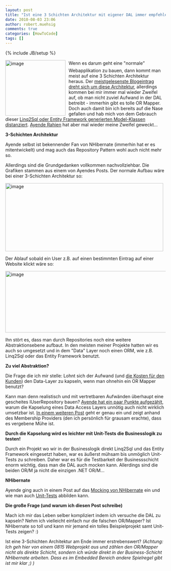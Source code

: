 ```yaml
---
layout: post
title: "Ist eine 3 Schichten Architektur mit eigener DAL immer empfehlenswert?"
date: 2010-08-03 23:06
author: robert.muehsig
comments: true
categories: [HowToCode]
tags: []
---
```

{% include JB/setup %}
<p><a href="{{BASE_PATH}}/assets/wp-images/image1018.png"><img style="border-right-width: 0px; margin: 0px 10px 0px 0px; display: inline; border-top-width: 0px; border-bottom-width: 0px; border-left-width: 0px" title="image" border="0" alt="image" align="left" src="{{BASE_PATH}}/assets/wp-images/image_thumb202.png" width="189" height="174" /></a> </p>  <p>Wenn es darum geht eine "normale” Webapplikation zu bauen, dann kommt man meist auf eine 3 Schichten Architektur heraus. Der <a href="{{BASE_PATH}}/2008/07/09/howto-3-tier-3-schichten-architektur/">meistgelesenste Blogeintrag dreht sich um diese Architektur</a>, allerdings kommen bei mir immer mal wieder Zweifel auf, ob man nicht zuviel Aufwand in der DAL betreibt - immerhin gibt es tolle OR Mapper. Doch auch damit bin ich bereits auf die Nase gefallen und hab mich von dem Gebrauch dieser <a href="{{BASE_PATH}}/2009/03/13/howtocode-macht-ein-eigenes-model-ohne-linq2sqladonet-ef-magic/">Linq2Sql oder Entity Framework generierten Model-Klassen distanziert</a>. <a href="http://ayende.com/Blog/archive/2010/07/30/the-false-myth-of-encapsulating-data-access-in-the-dal.aspx">Ayende Rahien</a> hat aber mal wieder meine Zweifel geweckt...</p> <!--more-->  <p><strong>3-Schichten Architektur</strong></p>  <p>Ayende selbst ist bekennender Fan von NHibernate (immerhin hat er es mitentwickelt) und mag auch das Repository Pattern wohl auch nicht mehr so.</p>  <p>Allerdings sind die Grundgedanken vollkommen nachvollziehbar. Die Grafiken stammen aus einem von Ayendes Posts. Der normale Aufbau wäre bei einer 3-Schichten Architektur so:</p>  <p><a href="{{BASE_PATH}}/assets/wp-images/image1019.png"><img style="border-right-width: 0px; display: inline; border-top-width: 0px; border-bottom-width: 0px; border-left-width: 0px" title="image" border="0" alt="image" src="{{BASE_PATH}}/assets/wp-images/image_thumb203.png" width="496" height="214" /></a> </p>  <p>Der Ablauf sobald ein User z.B. auf einen bestimmten Eintrag auf einer Website klickt wäre so:</p>  <p><a href="{{BASE_PATH}}/assets/wp-images/image1020.png"><img style="border-right-width: 0px; display: inline; border-top-width: 0px; border-bottom-width: 0px; border-left-width: 0px" title="image" border="0" alt="image" src="{{BASE_PATH}}/assets/wp-images/image_thumb204.png" width="557" height="193" /></a> </p>  <p>Ihn stört es, dass man durch Repositories noch eine weitere Abstraktionsebene aufbaut. In den meisten meiner Projekte hatten wir es auch so umgesetzt und in dem "Data&quot; Layer noch einen ORM, wie z.B. Linq2Sql oder das Entity Framework benutzt.</p>  <p><strong>Zu viel Abstraktion? </strong></p>  <p>Die Frage die ich mir stelle: Lohnt sich der Aufwand (und <a href="http://ayende.com/Blog/archive/2008/11/21/stealing-from-your-client.aspx">die Kosten für den Kunden</a>) den Data-Layer zu kapseln, wenn man ohnehin ein OR Mapper benutzt? </p>  <p>Kann man denn realistisch und mit vertretbaren Aufwänden überhaupt eine gescheites IUserRepository bauen? <a href="http://ayende.com/Blog/archive/2010/07/30/the-false-myth-of-encapsulating-data-access-in-the-dal.aspx">Ayende hat ein paar Punkte aufgezählt</a>, warum die Kapselung eines Data Access Layers unnötig auch nicht wirklich umsetzbar ist. <a href="http://ayende.com/Blog/archive/2010/08/02/abstracting-the-persistence-medium-isnrsquot-going-to-let-you-switch.aspx">In einem weiteren Post</a> geht er genau ein und zeigt anhand des Membership Providers (den ich persönlich für grausam erachte), dass es vergebene Mühe ist.</p>  <p><strong>Durch die Kapselung wird es leichter mit Unit-Tests die Businesslogik zu testen!</strong></p>  <p>Durch ein Projekt wo wir in der Businesslogik direkt Linq2Sql und das Entity Framework eingesetzt haben, war es äußerst mühsam bis unmöglich Unit-Tests zu schreiben. Daher war es für die Testbarkeit der Businessschicht enorm wichtig, dass man die DAL auch mocken kann. Allerdings sind die beiden OR/M ja nicht die einzigen .NET OR/M...</p>  <p><strong>NHibernate</strong></p>  <p>Ayende ging auch in einem Post auf das <a href="http://ayende.com/Blog/archive/2009/04/18/mocking-nhibernate.aspx">Mocking von NHibernate</a> ein und wie man auch <a href="http://ayende.com/Blog/archive/2009/04/28/nhibernate-unit-testing.aspx">Unit-Tests</a> abbilden kann. </p>  <p><strong>Die große Frage (und warum ich diesen Post schreibe)</strong></p>  <p>Mach ich mir das Leben selber kompliziert indem ich versuche die DAL zu kapseln? Nehm ich vielleicht einfach nur die falschen OR/Mapper? Ist NHibernate so toll und kann mir jemand ein tolles Beispielprojekt samt Unit-Tests zeigen? :)</p>  <p>Ist eine 3-Schichten Architektur am Ende immer erstrebenswert? <em>(Achtung: Ich geh hier von einem 0815 Webprojekt aus und zählen den OR/Mapper nicht als direkte Schicht, sondern ich würde direkt in der Business-Schicht NHibernate arbeiten. Dass es im Embedded Bereich andere Spielregel gibt ist mir klar ;) )</em></p>
